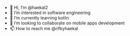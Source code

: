- 👋 Hi, I’m @haekal2
- 👀 I’m interested in software engineering
- 🌱 I’m currently learning kotlin
- 💞️ I’m looking to collaborate on mobile apps development
- 📫 How to reach me @rifkyhaekal

<!---
haekal2/haekal2 is a ✨ special ✨ repository because its `README.md` (this file) appears on your GitHub profile.
You can click the Preview link to take a look at your changes.
--->

